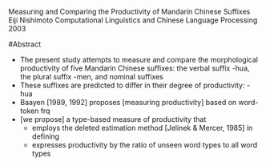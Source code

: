 Measuring and Comparing the Productivity of Mandarin Chinese Suffixes
Eiji Nishimoto
Computational Linguistics and Chinese Language Processing 2003

#Abstract

* The present study attempts to measure and compare the morphological
  productivity of five Mandarin Chinese suffixes:
  the verbal suffix -hua, the plural suffix -men, and nominal suffixes
* These suffixes are predicted to differ in their degree of productivity: -hua
* Baayen [1989, 1992] proposes [measuring productivity] based on word-token frq
* [we propose] a type-based measure of productivity that
  * employs the deleted estimation method [Jelinek & Mercer, 1985] in defining
  * expresses productivity by the ratio of unseen word types to all word types
